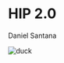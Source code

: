 
# HIP 2.0

Daniel Santana

![duck](https://canary.contestimg.wish.com/api/webimage/5f0806467111fb16ffc16e60-large.jpg?cache_buster=b1debe870425f4b08fcce2d3b281bb76)

